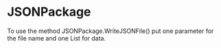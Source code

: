 # JSONPackage
To use the method JSONPackage.WriteJSONFile() put one parameter for the file name and one List<String> for data.
